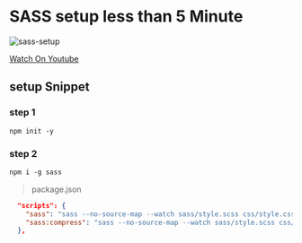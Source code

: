 # SASS setup less than 5 Minute

![sass-setup](thumbnail.png)

[Watch On Youtube](https://youtu.be/K7zmx_kwtX0)

## setup Snippet

### step 1

```npm command
npm init -y
```

### step 2

```sass install command
npm i -g sass
```

> package.json

```json
  "scripts": {
    "sass": "sass --no-source-map --watch sass/style.scss css/style.css",
    "sass:compress": "sass --no-source-map --watch sass/style.scss css/compress.css --style compressed"
  },
```
